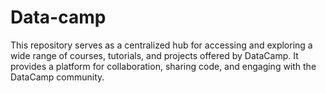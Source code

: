 # Data-camp
This repository serves as a centralized hub for accessing and exploring a wide range of courses, tutorials, and projects offered by DataCamp. It provides a platform for collaboration, sharing code, and engaging with the DataCamp community.
